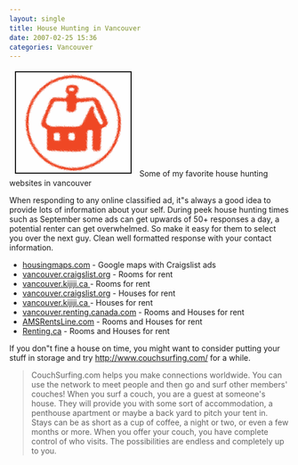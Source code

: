 ```yaml
---
layout: single
title: House Hunting in Vancouver
date: 2007-02-25 15:36
categories: Vancouver
---
```

<a href="/public/uploads/2006/accomodation_house.gif" rel="lightbox"><img src="/public/uploads/2006/accomodation_house.gif" alt="accomodation_house.gif" title="accomodation_house.gif" style="margin: 5px 10px; padding: 3px" border="2" height="174" width="200" /></a>
Some of my favorite house hunting websites in vancouver

When responding to any online classified ad, it&quot;s always a good idea to provide lots of information about your self. During peek house hunting times such as September some ads can get upwards of 50+ responses a day, a potential renter can get overwhelmed. So make it easy for them to select you over the next guy. Clean well formatted response with your contact information.
<ul>
	<li><a href="http://www.housingmaps.com/">housingmaps.com</a> - Google maps with Craigslist ads</li>
	<li><a href="http://vancouver.craigslist.org/roo/">vancouver.craigslist.org</a> - Rooms for rent</li>
	<li><a href="http://vancouver.kijiji.ca/f-housing-rooms-shared-W0QQCatIdZ36">vancouver.kijiji.ca </a> - Rooms for rent</li>
	<li><a href="http://vancouver.craigslist.org/apa/">vancouver.craigslist.org</a> - Houses for rent</li>
	<li><a href="http://vancouver.kijiji.ca/f-housing-house-rental-W0QQCatIdZ43">vancouver.kijiji.ca </a> - Houses for rent</li>
	<li><a href="http://vancouver.renting.canada.com/">vancouver.renting.canada.com</a> - Rooms and Houses for rent</li>
	<li><a href="http://www.amsrentsline.com/">AMSRentsLine.com</a> - Rooms and Houses for rent</li>
	<li><a href="http://vancouver.renting.canada.com/">Renting.ca</a> - Rooms and Houses for rent</li>
</ul>
If you don&quot;t fine a house on time, you might want to consider putting your stuff in storage and try <a href="http://www.couchsurfing.com/">http://www.couchsurfing.com/</a> for a while.
<blockquote>CouchSurfing.com helps you make connections worldwide. You can use the network to meet people and then go and surf other members' couches! When you surf a couch, you are a guest at someone's house. They will provide you with some sort of accommodation, a penthouse apartment or maybe a back yard to pitch your tent in. Stays can be as short as a cup of coffee, a night or two, or even a few months or more. When you offer your couch, you have complete control of who visits. The possibilities are endless and completely up to you.</blockquote>
